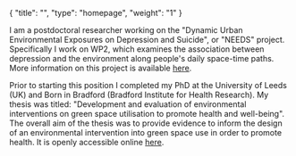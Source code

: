 {
    "title": "",
    "type": "homepage",
    "weight": "1"
}

  I am a postdoctoral researcher working on the "Dynamic Urban Environmental Exposures on Depression and 
  Suicide", or "NEEDS" project. Specifically I work on WP2, which examines the association between 
  depression and the environment along people's daily space-time paths. More information on this project 
  is available [here](http://needs.sites.uu.nl/).

  Prior to starting this position I completed my PhD at the University of Leeds (UK) and Born in Bradford 
  (Bradford Institute for Health Research). My thesis was titled: "Development and evaluation of 
  environmental interventions on green space utilisation to promote health and well-being". 
  The overall aim of the thesis was to provide evidence to inform the design of an environmental 
  intervention into green space use in order to promote health. It is openly accessible online 
  [here](http://etheses.whiterose.ac.uk/19839).